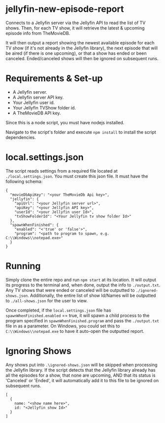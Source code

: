 # jellyfin-new-episode-report
Connects to a Jellyfin server via the Jellyfin API to read the list of TV shows. Then, for each TV show, it will retrieve the latest & upcoming episode info from TheMovieDB.

It will then output a report showing the newest available episode for each TV show (if it's not already in the Jellyfin library), the next episode that will be aired (if there is one upcoming), or that a show has ended or been canceled. Ended/canceled shows will then be ignored on subsequent runs.

# Requirements & Set-up
- A Jellyfin server.
- A Jellyfin server API key.
- Your Jellyfin user id.
- Your Jellyfin TVShow folder id.
- A TheMovieDB API key.

Since this is a node script, you must have nodejs installed.

Navigate to the script's folder and execute `npm install` to install the script dependencies.

# local.settings.json
The script reads settings from a required file located at `./local.settings.json`. You must create this json file. It must have the following schema:

```
{
  "movieDbApiKey": "<your TheMovieDb Api key>",
  "jellyfin": {
    "apiUrl": "<your Jellyfin server url>",
    "apiKey": "<your Jellyfin API key>",
    "userId": "<your Jellyfin user Id>",
    "tvShowFolderId": "<Your Jellyfin tv show folder Id>"
  },
  "spawnWhenFinished": {
    "enabled": "<'true' or 'false'>",
    "program": "<path to program to spawn, e.g. C:\\Windows\\notepad.exe>"
  }
}
```

# Running
Simply clone the entire repo and run `npm start` at its location. It will output its progress to the terminal and, when done, output the info to `./output.txt`. Any TV shows that were ended or canceled will be outputted to `./ignored-shows.json`. Additionally, the entire list of show Id/Names will be outputted to `./all-shows.json` for the user to view.

Once completed, if the `local.settings.json` file has `spawnWhenFinished.enabled` == true, it will spawn a child process to the program specified in `spawnWhenFinished.program` and pass the `./output.txt` file in as a parameter. On Windows, you could set this to `C:\\Windows\\notepad.exe` to have it auto-open the outputted report.

# Ignoring Shows
Any shows put into `.\ignored-shows.json` will be skipped when processing the Jellyfin library. If the script detects that the Jellyfin library already has all the episodes for a show, that none are upcoming, AND that its status is 'Canceled' or 'Ended', it will automatically add it to this file to be ignored on subsequent runs.

```
[
  {
    name: "<show name here>",
    id: "<Jellyfin show Id>"
  }
]
```
